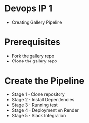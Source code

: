 # Devops IP 1
* Creating Gallery Pipeline

# Prerequisites
* Fork the gallery repo
* Clone the gallery repo

# Create the Pipeline
* Stage 1 - Clone repository
* Stage 2 - Install Dependencies
* Stage 3 - Running test
* Stage 4 - Deployment on Render
* Stage 5 - Slack Integration
